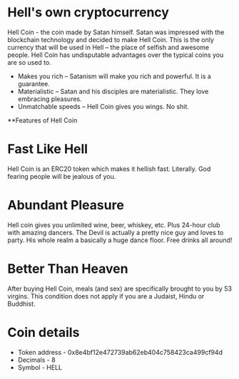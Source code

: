 # Hell's own cryptocurrency
Hell Coin - the coin made by Satan himself. 
Satan was impressed with the blockchain technology and decided to make Hell Coin. This is the only currency that will be used in Hell – the place of selfish and awesome people. Hell Coin has undisputable advantages over the typical coins you are so used to.

* Makes you rich – Satanism will make you rich and powerful. It is a guarantee.
* Materialistic – Satan and his disciples are materialistic. They love embracing pleasures.
* Unmatchable speeds – Hell Coin gives you wings. No shit.

**Features of Hell Coin

# Fast Like Hell
Hell Coin is an ERC20 token which makes it hellish fast. Literally. God fearing people will be jealous of you.

# Abundant Pleasure
Hell coin gives you unlimited wine, beer, whiskey, etc. Plus 24-hour club with amazing dancers. The Devil is actually a pretty nice guy and loves to party. His whole realm a basically a huge dance floor. Free drinks all around!

# Better Than Heaven
After buying Hell Coin, meals (and sex) are specifically brought to you by 53 virgins. This condition does not apply if you are a Judaist, Hindu or Buddhist.

# Coin details
* Token address - 0x8e4bf12e472739ab62eb404c758423ca499cf94d
* Decimals - 8
* Symbol - HELL
